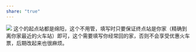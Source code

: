 ```yaml
---
share: "true"
---
```


![](图片1_1719592335.jpg)
这个的起点站都是绵阳，这个不用管，填写时只要保证终点站是你家（精确到离你家最近的火车站）即可，这个需要填写你经常回的家，否则不会享受优惠火车票，后期改起来也很麻烦。
